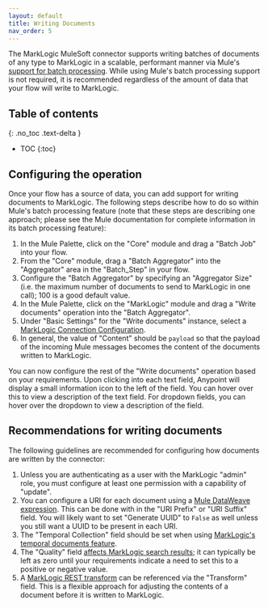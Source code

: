 ```yaml
---
layout: default
title: Writing Documents
nav_order: 5
---
```


The MarkLogic MuleSoft connector supports writing batches of documents of any type to MarkLogic in a scalable, 
performant manner via Mule's [support for batch processing](https://docs.mulesoft.com/mule-runtime/latest/batch-processing-concept). 
While using Mule's batch processing support is not required, it is recommended regardless of the amount of data that
your flow will write to MarkLogic.

## Table of contents
{: .no_toc .text-delta }

- TOC
{:toc}

## Configuring the operation

Once your flow has a source of data, you can add support for writing documents to MarkLogic. The following steps 
describe how to do so within Mule's batch processing feature (note that these steps are describing one approach; 
please see the Mule documentation for complete information in its batch processing feature):

1. In the Mule Palette, click on the "Core" module and drag a "Batch Job" into your flow. 
2. From the "Core" module, drag a "Batch Aggregator" into the "Aggregator" area in the "Batch_Step" in your flow.
3. Configure the "Batch Aggregator" by specifying an "Aggregator Size" (i.e. the maximum number of documents to send to MarkLogic 
in one call); 100 is a good default value. 
4. In the Mule Palette, click on the "MarkLogic" module and drag a "Write documents" operation into the "Batch Aggregator". 
5. Under "Basic Settings" for the "Write documents" instance, select a [MarkLogic Connection Configuration](connection-guide.md).
6. In general, the value of "Content" should be `payload` so that the payload of the incoming Mule messages becomes the
content of the documents written to MarkLogic.

You can now configure the rest of the "Write documents" operation based on your requirements. Upon clicking into each 
text field, Anypoint will display a small information icon to the left of the field. You can hover over this to view 
a description of the text field. For dropdown fields, you can hover over the dropdown to view a description of the field.

## Recommendations for writing documents

The following guidelines are recommended for configuring how documents are written by the connector:

1. Unless you are authenticating as a user with the MarkLogic "admin" role, you must configure at least one permission
with a capability of "update". 
2. You can configure a URI for each document using a [Mule DataWeave expression](https://docs.mulesoft.com/mule-runtime/4.4/dataweave). 
This can be done with in the "URI Prefix" or "URI Suffix" field. You will likely want to set "Generate UUID" to `False`
as well unless you still want a UUID to be present in each URI.
3. The "Temporal Collection" field should be set when using [MarkLogic's temporal documents feature](https://docs.marklogic.com/guide/temporal/intro).
4. The "Quality" field [affects MarkLogic search results](https://docs.marklogic.com/guide/search-dev/relevance#id_68032); it can 
typically be left as zero until your requirements indicate a need to set this to a positive or negative value.
5. A [MarkLogic REST transform](https://docs.marklogic.com/guide/rest-dev/transforms) can be referenced via the "Transform"
field. This is a flexible approach for adjusting the contents of a document before it is written to MarkLogic.

